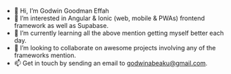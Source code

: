 - 👋 Hi, I’m Godwin Goodman Effah
- 👀 I’m interested in Angular & Ionic (web, mobile & PWAs) frontend framework as well as Supabase.
- 🌱 I’m currently learning all the above mention getting myself better each day.
- 💞️ I’m looking to collaborate on awesome projects involving any of the frameworks mention.
- 📫 Get in touch by sending an email to godwinabeaku@gmail.com.

<!---
iamDwin/iamDwin is a ✨ special ✨ repository because its `README.md` (this file) appears on your GitHub profile.
You can click the Preview link to take a look at your changes.
--->
